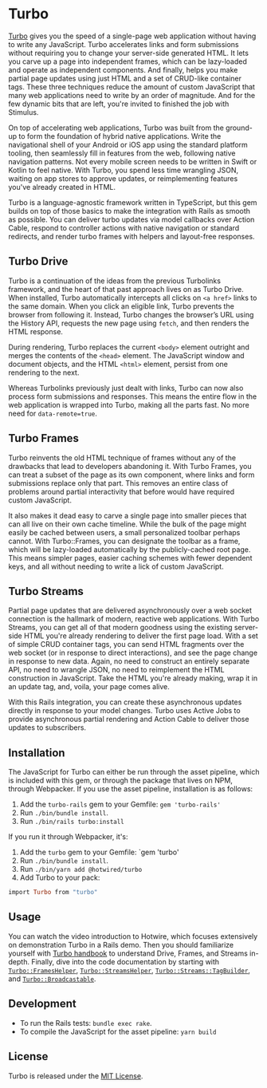 # Turbo

[Turbo](https://turbo.hotwire.dev) gives you the speed of a single-page web application without having to write any JavaScript. Turbo accelerates links and form submissions without requiring you to change your server-side generated HTML. It lets you carve up a page into independent frames, which can be lazy-loaded and operate as independent components. And finally, helps you make partial page updates using just HTML and a set of CRUD-like container tags. These three techniques reduce the amount of custom JavaScript that many web applications need to write by an order of magnitude. And for the few dynamic bits that are left, you're invited to finished the job with Stimulus.

On top of accelerating web applications, Turbo was built from the ground-up to form the foundation of hybrid native applications. Write the navigational shell of your Android or iOS app using the standard platform tooling, then seamlessly fill in features from the web, following native navigation patterns. Not every mobile screen needs to be written in Swift or Kotlin to feel native. With Turbo, you spend less time wrangling JSON, waiting on app stores to approve updates, or reimplementing features you've already created in HTML.

Turbo is a language-agnostic framework written in TypeScript, but this gem builds on top of those basics to make the integration with Rails as smooth as possible. You can deliver turbo updates via model callbacks over Action Cable, respond to controller actions with native navigation or standard redirects, and render turbo frames with helpers and layout-free responses.


## Turbo Drive

Turbo is a continuation of the ideas from the previous Turbolinks framework, and the heart of that past approach lives on as Turbo Drive. When installed, Turbo automatically intercepts all clicks on `<a href>` links to the same domain. When you click an eligible link, Turbo prevents the browser from following it. Instead, Turbo changes the browser’s URL using the History API, requests the new page using `fetch`, and then renders the HTML response.

During rendering, Turbo replaces the current `<body>` element outright and merges the contents of the `<head>` element. The JavaScript window and document objects, and the HTML `<html>` element, persist from one rendering to the next.

Whereas Turbolinks previously just dealt with links, Turbo can now also process form submissions and responses. This means the entire flow in the web application is wrapped into Turbo, making all the parts fast. No more need for `data-remote=true`.


## Turbo Frames

Turbo reinvents the old HTML technique of frames without any of the drawbacks that lead to developers abandoning it. With Turbo Frames, you can treat a subset of the page as its own component, where links and form submissions replace only that part. This removes an entire class of problems around partial interactivity that before would have required custom JavaScript.

It also makes it dead easy to carve a single page into smaller pieces that can all live on their own cache timeline. While the bulk of the page might easily be cached between users, a small personalized toolbar perhaps cannot. With Turbo::Frames, you can designate the toolbar as a frame, which will be lazy-loaded automatically by the publicly-cached root page. This means simpler pages, easier caching schemes with fewer dependent keys, and all without needing to write a lick of custom JavaScript.


## Turbo Streams

Partial page updates that are delivered asynchronously over a web socket connection is the hallmark of modern, reactive web applications. With Turbo Streams, you can get all of that modern goodness using the existing server-side HTML you're already rendering to deliver the first page load. With a set of simple CRUD container tags, you can send HTML fragments over the web socket (or in response to direct interactions), and see the page change in response to new data. Again, no need to construct an entirely separate API, no need to wrangle JSON, no need to reimplement the HTML construction in JavaScript. Take the HTML you're already making, wrap it in an update tag, and, voila, your page comes alive.

With this Rails integration, you can create these asynchronous updates directly in response to your model changes. Turbo uses Active Jobs to provide asynchronous partial rendering and Action Cable to deliver those updates to subscribers.


## Installation

The JavaScript for Turbo can either be run through the asset pipeline, which is included with this gem, or through the package that lives on NPM, through Webpacker. If you use the asset pipeline, installation is as follows:

1. Add the `turbo-rails` gem to your Gemfile: `gem 'turbo-rails'`
2. Run `./bin/bundle install`.
3. Run `./bin/rails turbo:install`

If you run it through Webpacker, it's:

1. Add the `turbo` gem to your Gemfile: `gem 'turbo'
2. Run `./bin/bundle install`.
3. Run `./bin/yarn add @hotwired/turbo`
4. Add Turbo to your pack:

```ruby
import Turbo from "turbo"
```


## Usage

You can watch the video introduction to Hotwire, which focuses extensively on demonstration Turbo in a Rails demo. Then you should familiarize yourself with [Turbo handbook](https://turbo.hotwire.dev/handbook/introduction) to understand Drive, Frames, and Streams in-depth. Finally, dive into the code documentation by starting with [`Turbo::FramesHelper`](https://github.com/hotwired/turbo-rails/blob/main/app/helpers/turbo/frames_helper.rb), [`Turbo::StreamsHelper`](https://github.com/hotwired/turbo-rails/blob/main/app/helpers/turbo/streams_helper.rb), [`Turbo::Streams::TagBuilder`](https://github.com/hotwired/turbo-rails/blob/main/app/models/turbo/streams/tag_builder.rb), and [`Turbo::Broadcastable`](https://github.com/hotwired/turbo-rails/blob/main/app/models/concerns/turbo/broadcastable.rb).


## Development

* To run the Rails tests: `bundle exec rake`.
* To compile the JavaScript for the asset pipeline: `yarn build`


## License

Turbo is released under the [MIT License](https://opensource.org/licenses/MIT).
